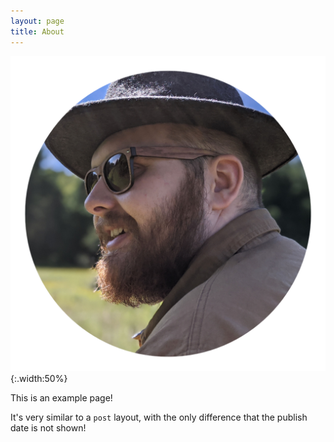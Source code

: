 ```yaml
---
layout: page
title: About
---
```


![me](assets/images/me.png){:.width:50%}

This is an example page!

It's very similar to a `post` layout, with the only difference that the publish date is not shown!